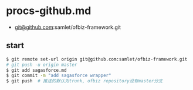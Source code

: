 # procs-github.md
- git@github.com:samlet/ofbiz-framework.git

## start
```sh
$ git remote set-url origin git@github.com:samlet/ofbiz-framework.git
# git push -u origin master
$ git add sagasforce.md 
$ git commit -m "add sagasforce wrapper"
$ git push  # 推送的默认为trunk, ofbiz repository没有master分支
```

